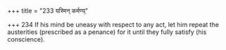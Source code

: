 +++
title = "233 यस्मिन् कर्मण्य्"

+++
234	If his mind be uneasy with respect to any act, let him repeat the austerities (prescribed as a penance) for it until they fully satisfy (his conscience).